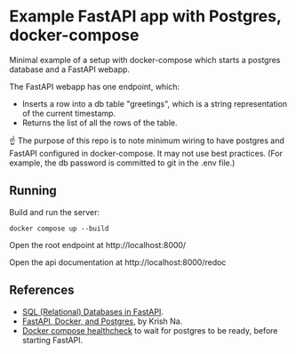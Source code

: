# Example FastAPI app with Postgres, docker-compose

Minimal example of a setup with docker-compose which
starts a postgres database and a FastAPI webapp.

The FastAPI webapp has one endpoint, which:
* Inserts a row into a db table "greetings", which is
  a string representation of the current timestamp.
* Returns the list of all the rows of the table.


☝️ The purpose of this repo is to note minimum wiring
to have postgres and FastAPI configured in docker-compose.
It may not use best practices. (For example, the db password
is committed to git in the .env file.)

## Running

Build and run the server:
```
docker compose up --build
```

Open the root endpoint at http://localhost:8000/

Open the api documentation at http://localhost:8000/redoc


## References
* [SQL (Relational) Databases in FastAPI](https://fastapi.tiangolo.com/tutorial/sql-databases/).
* [FastAPI, Docker, and Postgres](https://medium.com/@krishnardt365/fastapi-docker-and-postgres-91943e71be92), by Krish Na.
* [Docker compose healthcheck](https://github.com/peter-evans/docker-compose-healthcheck) to wait for postgres to be ready, before starting FastAPI.